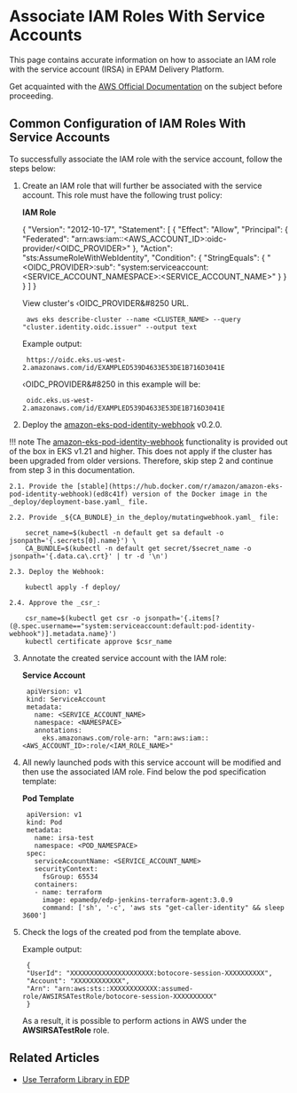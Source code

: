 # Associate IAM Roles With Service Accounts

This page contains accurate information on how to associate an IAM role with the service account (IRSA) in EPAM Delivery Platform.

Get acquainted with the [AWS Official Documentation](https://docs.aws.amazon.com/eks/latest/userguide/iam-roles-for-service-accounts-technical-overview.html) on the subject before proceeding.

## Common Configuration of IAM Roles With Service Accounts

To successfully associate the IAM role with the service account, follow the steps below:

1. Create an IAM role that will further be associated with the service account. This role must have the following trust policy:

   **IAM Role**

      {
        "Version": "2012-10-17",
        "Statement": [
          {
            "Effect": "Allow",
            "Principal": {
              "Federated": "arn:aws:iam::<AWS_ACCOUNT_ID>:oidc-provider/<OIDC_PROVIDER>"
            },
            "Action": "sts:AssumeRoleWithWebIdentity",
            "Condition": {
              "StringEquals": {
                "<OIDC_PROVIDER>:sub": "system:serviceaccount:<SERVICE_ACCOUNT_NAMESPACE>:<SERVICE_ACCOUNT_NAME>"
              }
            }
          }
        ]
      }

    View cluster's &#8249;OIDC_PROVIDER&#8250 URL.

        aws eks describe-cluster --name <CLUSTER_NAME> --query "cluster.identity.oidc.issuer" --output text

    Example output:

        https://oidc.eks.us-west-2.amazonaws.com/id/EXAMPLED539D4633E53DE1B716D3041E

    &#8249;OIDC_PROVIDER&#8250 in this example will be:

        oidc.eks.us-west-2.amazonaws.com/id/EXAMPLED539D4633E53DE1B716D3041E

2. Deploy the [amazon-eks-pod-identity-webhook](https://github.com/aws/amazon-eks-pod-identity-webhook/tree/master) v0.2.0.

  !!! note
      The [amazon-eks-pod-identity-webhook](https://github.com/aws/amazon-eks-pod-identity-webhook/tree/master) functionality is provided out of the box in EKS v1.21 and higher. This does not apply if the cluster has been upgraded from older versions. Therefore, skip step 2 and continue from step 3 in this documentation.

    2.1. Provide the [stable](https://hub.docker.com/r/amazon/amazon-eks-pod-identity-webhook)(ed8c41f) version of the Docker image in the _deploy/deployment-base.yaml_ file.

    2.2. Provide _${CA_BUNDLE}_in the_deploy/mutatingwebhook.yaml_ file:

        secret_name=$(kubectl -n default get sa default -o jsonpath='{.secrets[0].name}') \
        CA_BUNDLE=$(kubectl -n default get secret/$secret_name -o jsonpath='{.data.ca\.crt}' | tr -d '\n')

    2.3. Deploy the Webhook:

        kubectl apply -f deploy/

    2.4. Approve the _csr_:

        csr_name=$(kubectl get csr -o jsonpath='{.items[?(@.spec.username=="system:serviceaccount:default:pod-identity-webhook")].metadata.name}')
        kubectl certificate approve $csr_name

3. Annotate the created service account with the IAM role:

    **Service Account**

        apiVersion: v1
        kind: ServiceAccount
        metadata:
          name: <SERVICE_ACCOUNT_NAME>
          namespace: <NAMESPACE>
          annotations:
            eks.amazonaws.com/role-arn: "arn:aws:iam::<AWS_ACCOUNT_ID>:role/<IAM_ROLE_NAME>"

4. All newly launched pods with this service account will be modified and then use the associated IAM role. Find below the pod specification template:

   **Pod Template**

        apiVersion: v1
        kind: Pod
        metadata:
          name: irsa-test
          namespace: <POD_NAMESPACE>
        spec:
          serviceAccountName: <SERVICE_ACCOUNT_NAME>
          securityContext:
            fsGroup: 65534
          containers:
          - name: terraform
            image: epamedp/edp-jenkins-terraform-agent:3.0.9
            command: ['sh', '-c', 'aws sts "get-caller-identity" && sleep 3600']

5. Check the logs of the created pod from the template above.

    Example output:

        {
        "UserId": "XXXXXXXXXXXXXXXXXXXXX:botocore-session-XXXXXXXXXX",
        "Account": "XXXXXXXXXXXX",
        "Arn": "arn:aws:sts::XXXXXXXXXXXX:assumed-role/AWSIRSATestRole/botocore-session-XXXXXXXXXX"
        }

   As a result, it is possible to perform actions in AWS under the **AWSIRSATestRole** role.

## Related Articles

- [Use Terraform Library in EDP](../user-guide/terraform-stages.md)
